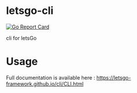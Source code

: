 # letsgo-cli
[![Go Report Card](https://goreportcard.com/badge/github.com/letsgo-framework/letsgo-cli)](https://goreportcard.com/report/github.com/letsgo-framework/letsgo-cli)

cli for letsGo

# Usage

Full documentation is available here : https://letsgo-framework.github.io/cli/CLI.html
